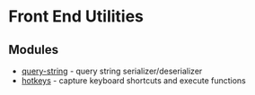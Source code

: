 # Front End Utilities

## Modules

* [query-string](https://github.com/sindresorhus/query-string) - query string serializer/deserializer
* [hotkeys](https://github.com/jaywcjlove/hotkeys) - capture keyboard shortcuts and execute functions

